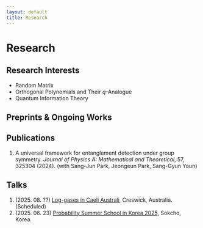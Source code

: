 ```yaml
---
layout: default
title: Research
---
```


# Research

## Research Interests
- Random Matrix
- Orthogonal Polynomials and Their $q$-Analogue
- Quantum Information Theory

## Preprints & Ongoing Works

## Publications
1. A universal framework for entanglement detection under group symmetry. *Journal of Physics A: Mathematical and Theoretical*, 57, 325304 (2024). (with Sang-Jun Park, Jeongeun Park, Sang-Gyun Youn) 

## Talks
1. (2025. 08. ??) [Log-gases in Caeli Australi](https://lica2025.github.io/), Creswick, Australia. (Scheduled)
2. (2025. 06. 23) [Probability Summer School in Korea 2025](https://sites.google.com/view/pssk2025/home?authuser=0), Sokcho, Korea.
